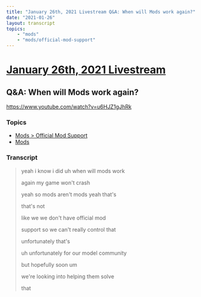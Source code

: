 ```yaml
---
title: "January 26th, 2021 Livestream Q&A: When will Mods work again?"
date: "2021-01-26"
layout: transcript
topics:
    - "mods"
    - "mods/official-mod-support"
---
```

# [January 26th, 2021 Livestream](../2021-01-26.md)
## Q&A: When will Mods work again?
https://www.youtube.com/watch?v=u6HJZ1gJhRk

### Topics
* [Mods > Official Mod Support](../topics/mods/official-mod-support.md)
* [Mods](../topics/mods.md)

### Transcript

> yeah i know i did uh when will mods work
> 
> again my game won't crash
> 
> yeah so mods aren't mods yeah that's
> 
> that's not
> 
> like we we don't have official mod
> 
> support so we can't really control that
> 
> unfortunately that's
> 
> uh unfortunately for our model community
> 
> but hopefully soon um
> 
> we're looking into helping them solve
> 
> that
> 

